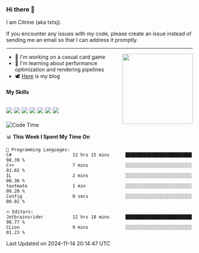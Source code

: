### Hi there 👋

I am Citrine (aka txtxj).

If you encounter any issues with my code, please create an issue instead of sending me an email so that I can address it promptly.

---

<img align="right" height="190" src="http://github-profile-summary-cards.vercel.app/api/cards/stats?username=txtxj&theme=vue">

- 🌱 I'm working on a casual card game
- 📖 I'm learning about performance optimization and rendering pipelines
- 🕊️ [Here](https://txtxj.top) is my blog

#### My Skills

![](https://img.shields.io/badge/Unity-000000?logo=unity&logoColor=fff)
![](https://img.shields.io/badge/C%23-239120?logo=csharp&logoColor=fff)
![](https://img.shields.io/badge/Python-3e74a2?logo=python&logoColor=fff)
![](https://img.shields.io/badge/C++-65318e?logo=cplusplus&logoColor=fff)
![](https://img.shields.io/badge/Vue-4FC08D?logo=vuedotjs&logoColor=fff)
![](https://img.shields.io/badge/Blender-f5792a?logo=blender&logoColor=fff)
![](https://img.shields.io/badge/MS%20SQL-cc2927?logo=microsoftsqlserver&logoColor=fff)
---

<!--START_SECTION:waka-->
![Code Time](http://img.shields.io/badge/Code%20Time-2%2C233%20hrs%2033%20mins-blue)

📊 **This Week I Spent My Time On** 

```text
💬 Programming Languages: 
C#                       12 hrs 15 mins      █████████████████████████   98.39 % 
C++                      7 mins              ░░░░░░░░░░░░░░░░░░░░░░░░░   01.02 % 
IL                       2 mins              ░░░░░░░░░░░░░░░░░░░░░░░░░   00.36 % 
textmate                 1 min               ░░░░░░░░░░░░░░░░░░░░░░░░░   00.20 % 
Config                   0 secs              ░░░░░░░░░░░░░░░░░░░░░░░░░   00.02 % 

🔥 Editors: 
Jetbrainsrider           12 hrs 18 mins      █████████████████████████   98.77 % 
CLion                    9 mins              ░░░░░░░░░░░░░░░░░░░░░░░░░   01.23 % 
```


 Last Updated on 2024-11-14 20:14:47 UTC
<!--END_SECTION:waka-->
